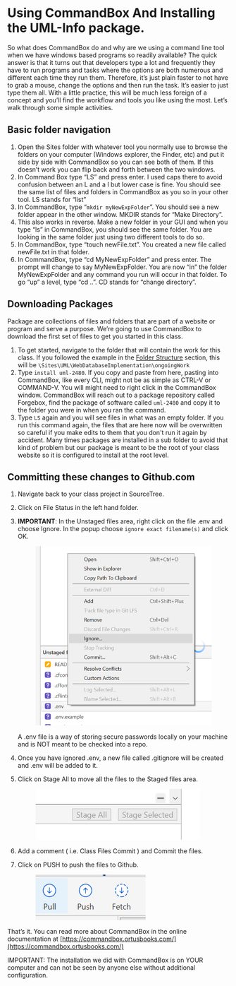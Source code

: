 # Using CommandBox And Installing the UML-Info package.

So what does CommandBox do and why are we using a command line tool when we have windows based programs so readily available? The quick answer is that it turns out that developers type a lot and frequently they have to run programs and tasks where the options are both numerous and different each time they run them. Therefore, it’s just plain faster to not have to grab a mouse, change the options and then run the task. It’s easier to just type them all. With a little practice, this will be much less foreign of a concept and you’ll find the workflow and tools you like using the most. Let’s walk through some simple activities.

## Basic folder navigation

1. Open the Sites folder with whatever tool you normally use to browse the folders on your computer (Windows explorer, the Finder, etc) and put it side by side with CommandBox so you can see both of them. If this doesn’t work you can flip back and forth between the two windows.
2. In Command Box type “LS” and press enter. I used caps there to avoid confusion between an L and a I but lower case is fine. You should see the same list of files and folders in CommandBox as you so in your other tool. LS stands for “list”
3. In CommandBox, type “`mkdir myNewExpFolder`”. You should see a new folder appear in the other window. MKDIR stands for “Make Directory”.
4. This also works in reverse. Make a new folder in your GUI and when you type “ls” in CommandBox, you should see the same folder. You are looking in the same folder just using two different tools to do so.
5. In CommandBox, type “touch newFile.txt”. You created a new file called newFile.txt in that folder.
6. In CommandBox, type “cd MyNewExpFolder” and press enter. The prompt will change to say MyNewExpFolder. You are now “in” the folder MyNewExpFolder and any command you run will occur in that folder. To go “up” a level, type “cd ..”. CD stands for “change directory”.

## Downloading Packages

Package are collections of files and folders that are part of a website or program and serve a purpose. We’re going to use CommandBox to download the first set of files to get you started in this class.

1. To get started, navigate to the folder that will contain the work for this class. If you followed the example in the [Folder Structure](../folder-structure.md) section, this will be `\Sites\UML\WebDatabaseImplementation\ongoingWork`&#x20;
2. Type `install uml-2480`. If you copy and paste from here, pasting into CommandBox, like every CLI, might not be as simple as CTRL-V or COMMAND-V. You will might need to right click in the CommandBox window. CommandBox will reach out to a package repository called Forgebox, find the package of software called `uml-2480` and copy it to the folder you were in when you ran the command.&#x20;
3. Type `LS` again and you will see files in what was an empty folder. If you run this command again, the files that are here now will be overwritten so careful if you make edits to them that you don't run it again by accident. Many times packages are installed in a sub folder to avoid that kind of problem but our package is meant to be the root of your class website so it is configured to install at the root level.&#x20;

## **Committing these changes to Github.com**

1. Navigate back to your class project in SourceTree.&#x20;
2. Click on File Status in the left hand folder.&#x20;
3.  **IMPORTANT**: In the Unstaged files area, right click on the file .env and choose Ignore. In the popup choose `ignore exact filename(s)` and click OK.

    <figure><img src="../../.gitbook/assets/image (1) (1) (1) (1) (1) (1) (1).png" alt=""><figcaption></figcaption></figure>

    A .env file is a way of storing secure passwords locally on your machine and is NOT meant to be checked into a repo.&#x20;
4. Once you have ignored .env, a new file called .gitignore will be created and .env will be added to it.&#x20;
5.  Click on Stage All  to move all the files to the Staged files area.&#x20;

    <figure><img src="../../.gitbook/assets/image (3) (1).png" alt=""><figcaption></figcaption></figure>
6. Add a comment ( i.e. Class Files Commit ) and Commit the files.&#x20;
7.  Click on PUSH to push the files to Github.

    <figure><img src="../../.gitbook/assets/image (4) (1).png" alt=""><figcaption></figcaption></figure>



That’s it. You can read more about CommandBox in the online documentation at [https://commandbox.ortusbooks.com/](https://commandbox.ortusbooks.com/)

IMPORTANT: The installation we did with CommandBox is on YOUR computer and can not be seen by anyone else without additional configuration.&#x20;
